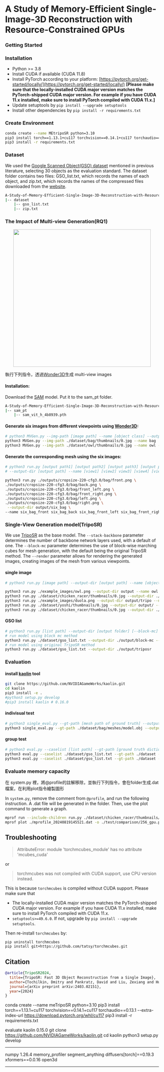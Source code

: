 # A Study of Memory-Efficient Single-Image-3D Reconstruction with Resource-Constrained GPUs

### Getting Started
### Installation

- Python >= 3.8
- Install CUDA if available (CUDA 11.8)
- Install PyTorch according to your platform: [https://pytorch.org/get-started/locally/](https://pytorch.org/get-started/locally/) **[Please make sure that the locally-installed CUDA major version matches the PyTorch-shipped CUDA major version. For example if you have CUDA 11.x installed, make sure to install PyTorch compiled with CUDA 11.x.]**
- Update setuptools by `pip install --upgrade setuptools`
- Install other dependencies by `pip install -r requirements.txt`

### Create Environment 
```sh
conda create --name MEtripoSR python=3.10
pip3 install torch==1.13.1+cu117 torchvision==0.14.1+cu117 torchaudio==0.13.1 --extra-index-url https://download.pytorch.org/whl/cu117
pip3 install -r requirements.txt
```

### Dataset
We used the [Google Scanned Object(GSO) dataset](https://arxiv.org/abs/2204.11918) mentioned in previous literature, selecting 30 objects as the evaluation standard. The dataset folder contains two files: GSO_list.txt, which records the names of each object, and zip.txt, which records the names of the compressed files downloaded from the [website](https://app.gazebosim.org/GoogleResearch/fuel/collections/Scanned%20Objects%20by%20Google%20Research).
```sh
A-Study-of-Memory-Efficient-Single-Image-3D-Reconstruction-with-Resource-Constrained-GPUs
|-- dataset
    |-- gso_list.txt
    |-- zip.txt
```

### The Impact of Multi-view Generation(RQ1)
<p align="center">
    <img width="450" src="figures/"/>
</p>

執行下列指令，透過[Wonder3D](https://github.com/xxlong0/Wonder3D)生成 multi-view images

#### Installation:
Download the [SAM](https://huggingface.co/spaces/abhishek/StableSAM/blob/main/sam_vit_h_4b8939.pth) model. Put it to the sam_pt folder.
```sh
A-Study-of-Memory-Efficient-Single-Image-3D-Reconstruction-with-Resource-Constrained-GPUs
|-- sam_pt
    |-- sam_vit_h_4b8939.pth
```
#### Generate six images from different viewpoints using [Wonder3D](https://github.com/xxlong0/Wonder3D):
```sh
# python3 MVGen.py --img-path [image path] --name [object class] --output-path [output path]
python3 MVGen.py --img-path ./dataset/bag/thumbnails/0.jpg --name bag
python3 MVGen.py --img-path ./dataset/owl/thumbnails/0.jpg --name owl --output-path ./outputs
```

#### Generate the corresponding mesh using the six images:
```sh
# python3 run.py [output path1] [output path2] [output path3] [output path4] [output path5] [output path6] \
# --output-dir [output path] --name [view1] [view2] view3] [view4] [view5] [view6]

python3 run.py ./outputs/cropsize-220-cfg3.0/bag/front.png \
./outputs/cropsize-220-cfg3.0/bag/back.png \
./outputs/cropsize-220-cfg3.0/bag/front_left.png \
./outputs/cropsize-220-cfg3.0/bag/front_right.png \
./outputs/cropsize-220-cfg3.0/bag/left.png \
./outputs/cropsize-220-cfg3.0/bag/right.png \
 --output-dir output/six_bag \
--name six_bag_front six_bag_back six_bag_front_left six_bag_front_right six_bag_left six_bag_right
```
### Single-View Generation model(TripoSR)

We use [TripoSR](https://github.com/VAST-AI-Research/TripoSR) as the base model. The `--stack-backbone` parameter determines the number of backbone network layers used, with a default of one. The `--block-mc` parameter determines the use of block-wise marching cubes for mesh generation, with the default being the original TripoSR method. The `--render` parameter allows for rendering the generated images, creating images of the mesh from various viewpoints.

#### single image
```sh
# python3 run.py [image path] --output-dir [output path] --name [object name] --stack-backbone [backbone layer] --device [cuda:0] [--block-mc] --render

python3 run.py ./example_images/owl.png --output-dir output --name owl --render
python3 run.py ./dataset/chicken_racer/thumbnails/0.jpg --output-dir ./output/block-mc --name chicken_racer 
python3 run.py ./example_images/duola.png --output-dir output/tripo --name duola --stack-backbone 3 --render
python3 run.py ./dataset/yoshi/thumbnails/0.jpg --output-dir output/ --name yoshi --stack-backbone 1 --render
python3 run.py ./dataset/chicken_racer/thumbnails/0.jpg --output-dir ./output/block-mc --name chicken_racer --block-mc --device cpu
```

#### GSO list
```sh
# python3 run.py [list path] --output-dir [output folder] [--block-mc]
# run model using block mc method 
python3 run.py ./dataset/gso_list.txt --output-dir ./output/block-mc --block-mc
# run model using original TripoSR method 
python3 run.py ./dataset/gso_list.txt --output-dir ./output/triposr 
```
### Evaluation 

#### install [kaolin](https://github.com/NVIDIAGameWorks/kaolin) tool 
```sh
git clone https://github.com/NVIDIAGameWorks/kaolin.git
cd kaolin
pip3 install -e .
#python3 setup.py develop
#pip3 install kaolin # 0.16.0
```
#### indivisual test
```sh
# python3 single_eval.py --gt-path [mesh path of ground truth] --output-path [mesh path of output]
python3 single_eval.py --gt-path ./dataset/bag/meshes/model.obj --output-path ./output/block-mc/bag/256/bag_256.obj
```
#### group test
```sh
# python3 eval.py --caselist [list path] --gt-path [ground truth dictionary] --output-path [output dictionary] --resolution [ex:256,1024]
python3 eval.py --caselist ./dataset/gso_list.txt --gt-path ./dataset --output-path ./output/triposr --resolution 256
python3 eval.py --caselist ./dataset/gso_list.txt --gt-path ./dataset --output-path ./output/block-mc --resolution 256
```

### Evaluate memory capacity
在 system.py 裡，將@profile的註解移除，並執行下列指令，會在folder生成.dat 檔案，在利用plot指令繪製圖形

In `system.py`, remove the comment from `@profile`, and run the following instruction. A .dat file will be generated in the folder. Then, use the plot command to generate a graph.
```sh
mprof run --include-children run.py ./dataset/chicken_racer/thumbnails/0.jpg --output-dir test/triposr --mc-resolution 256 
mprof plot ./mprofile_20240819145521.dat -o ./test/comparison/256_gpu.png
```

## Troubleshooting
> AttributeError: module 'torchmcubes_module' has no attribute 'mcubes_cuda'

or

> torchmcubes was not compiled with CUDA support, use CPU version instead.

This is because `torchmcubes` is compiled without CUDA support. Please make sure that 

- The locally-installed CUDA major version matches the PyTorch-shipped CUDA major version. For example if you have CUDA 11.x installed, make sure to install PyTorch compiled with CUDA 11.x.
- `setuptools>=49.6.0`. If not, upgrade by `pip install --upgrade setuptools`.

Then re-install `torchmcubes` by:

```sh
pip uninstall torchmcubes
pip install git+https://github.com/tatsy/torchmcubes.git
```

## Citation
```BibTeX
@article{TripoSR2024,
  title={TripoSR: Fast 3D Object Reconstruction from a Single Image},
  author={Tochilkin, Dmitry and Pankratz, David and Liu, Zexiang and Huang, Zixuan and and Letts, Adam and Li, Yangguang and Liang, Ding and Laforte, Christian and Jampani, Varun and Cao, Yan-Pei},
  journal={arXiv preprint arXiv:2403.02151},
  year={2024}
}
```

conda create --name meTripoSR python=3.10
pip3 install torch==1.13.1+cu117 torchvision==0.14.1+cu117 torchaudio==0.13.1 --extra-index-url https://download.pytorch.org/whl/cu117
pip3 install -r requirements.txt


evaluate 
kaolin 0.15.0
git clone https://github.com/NVIDIAGameWorks/kaolin.git 
cd kaolin
python3 setup.py develop

----------
numpy 1.26.4
memory_profiler
segment_anything
diffusers[torch]==0.19.3
xformers==0.0.16
open3d

----------
